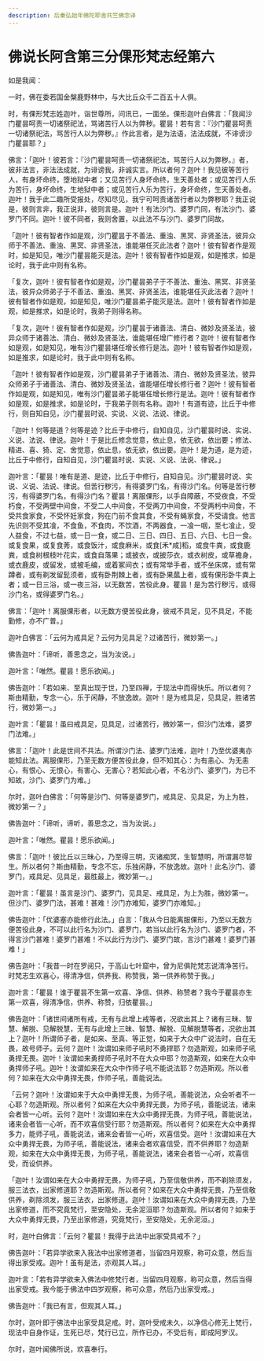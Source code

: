 ```yaml
---
description: 后秦弘始年佛陀耶舍共竺佛念译
---
```


# 佛说长阿含第三分倮形梵志经第六

如是我闻：

一时，佛在委若国金槃鹿野林中，与大比丘众千二百五十人俱。

时，有倮形梵志姓迦叶，诣世尊所，问讯已，一面坐。倮形迦叶白佛言：「我闻沙门瞿昙呵责一切诸祭祀法，骂诸苦行人以为弊秽。瞿昙！若有言：『沙门瞿昙呵责一切诸祭祀法，骂苦行人以为弊秽。』作此言者，是为法语，法法成就，不诽谤沙门瞿昙耶？」

佛言：「迦叶！彼若言：『沙门瞿昙呵责一切诸祭祀法，骂苦行人以为弊秽。』者，彼非法言，非法法成就，为诽谤我，非诚实言。所以者何？迦叶！我见彼等苦行人，有身坏命终，堕地狱中者；又见苦行人身坏命终，生天善处者；或见苦行人乐为苦行，身坏命终，生地狱中者；或见苦行人乐为苦行，身坏命终，生天善处者。迦叶！我于此二趣所受报处，尽知尽见，我宁可呵责诸苦行者以为弊秽耶？我正说是，彼则言非，我正说非，彼则言是。迦叶！有法沙门、婆罗门同，有法沙门、婆罗门不同。迦叶！彼不同者，我则舍置，以此法不与沙门、婆罗门同故。

「迦叶！彼有智者作如是观，沙门瞿昙于不善法、重浊、黑冥、非贤圣法，彼异众师于不善法、重浊、黑冥、非贤圣法，谁能堪任灭此法者？迦叶！彼有智者作是观时，如是知见，唯沙门瞿昙能灭是法。迦叶！彼有智者作如是观，如是推求，如是论时，我于此中则有名称。

「复次，迦叶！彼有智者作如是观，沙门瞿昙弟子于不善法、重浊、黑冥、非贤圣法，彼异众师弟子于不善法、重浊、黑冥、非贤圣法，谁能堪任灭此法者？迦叶！彼有智者作如是观，如是知见，唯沙门瞿昙弟子能灭是法。迦叶！彼有智者作如是观，如是推求，如是论时，我弟子则得名称。

「复次，迦叶！彼有智者作如是观，沙门瞿昙于诸善法、清白、微妙及贤圣法，彼异众师于诸善法、清白、微妙及贤圣法，谁能堪任增广修行者？迦叶！彼有智者作如是观，如是知见，唯有沙门瞿昙堪任增长修行是法。迦叶！彼有智者作如是观，如是推求，如是论时，我于此中则有名称。

「迦叶！彼有智者作如是观，沙门瞿昙弟子于诸善法、清白、微妙及贤圣法，彼异众师弟子于诸善法、清白、微妙及贤圣法，谁能堪任增长修行者？迦叶！彼有智者作如是观，如是知见，唯有沙门瞿昙弟子能堪任增长修行是法。迦叶！彼有智者作如是观，如是推求，如是论时，于我弟子则有名称。迦叶！有道有迹，比丘于中修行，则自知自见，沙门瞿昙时说、实说、义说、法说、律说。

「迦叶！何等是道？何等是迹？比丘于中修行，自知自见，沙门瞿昙时说、实说、义说、法说、律说。迦叶！于是比丘修念觉意，依止息，依无欲，依出要；修法、精进、喜、猗、定、舍觉意，依止息，依无欲，依出要。迦叶！是为道，是为迹，比丘于中修行，自知自见，沙门瞿昙时说、实说、义说、法说、律说。」

迦叶言：「瞿昙！唯有是道、是迹，比丘于中修行，自知自见。沙门瞿昙时说、实说、义说、法说、律说。但苦行秽污，有得婆罗门名，有得沙门名。何等是苦行秽污，有得婆罗门名，有得沙门名？瞿昙！离服倮形，以手自障蔽，不受夜食，不受朽食，不受两壁中间食，不受二人中间食，不受两刀中间食，不受两杇中间食，不受共食家食，不受怀妊家食，狗在门前不食其食，不受有蝇家食，不受请食。他言先识则不受其飡，不食鱼，不食肉，不饮酒，不两器食，一飡一咽，至七飡止，受人益食，不过七益，或一日一食，或二日、三日、四日、五日、六日、七日一食。或复食果，或复食莠，或食饭汁，或食麻米，或食\[禾\*咸]稻，或食牛粪，或食鹿粪，或食树根枝叶花实，或食自落果；或披衣，或披莎衣，或衣树皮，或草襜身，或衣鹿皮，或留发，或被毛编，或着冢间衣；或有常举手者，或不坐床席，或有常蹲者，或有剃发留髭须者，或有卧荆棘上者，或有卧果蓏上者，或有倮形卧牛粪上者；或一日三浴，或一夜三浴，以无数苦，苦役此身。瞿昙！是为苦行秽污，或得沙门名，或得婆罗门名。」

佛言：「迦叶！离服倮形者，以无数方便苦役此身，彼戒不具足，见不具足，不能勤修，亦不广普。」

迦叶白佛言：「云何为戒具足？云何为见具足？过诸苦行，微妙第一。」

佛告迦叶：「谛听，善思念之，当为汝说。」

迦叶言：「唯然。瞿昙！愿乐欲闻。」

佛告迦叶：「若如来、至真出现于世，乃至四禅，于现法中而得快乐。所以者何？斯由精勤，专念一心，乐于闲静，不放逸故。迦叶！是为戒具足，见具足，胜诸苦行，微妙第一。」

迦叶言：「瞿昙！虽曰戒具足，见具足，过诸苦行，微妙第一，但沙门法难，婆罗门法难。」

佛言：「迦叶！此是世间不共法。所谓沙门法、婆罗门法难，迦叶！乃至优婆夷亦能知此法。离服倮形，乃至无数方便苦役此身，但不知其心：为有恚心、为无恚心，有恨心、无恨心，有害心、无害心？若知此心者，不名沙门、婆罗门，为已不知故，沙门、婆罗门为难。」

尔时，迦叶白佛言：「何等是沙门、何等是婆罗门，戒具足、见具足，为上为胜，微妙第一？」

佛告迦叶：「谛听，谛听，善思念之，当为汝说。」

迦叶言：「唯然。瞿昙！愿乐欲闻。」

佛言：「迦叶！彼比丘以三昧心，乃至得三明，灭诸痴冥，生智慧明，所谓漏尽智生。所以者何？斯由精勤，专念不忘，乐独闲静，不放逸故。迦叶！此名沙门、婆罗门，戒具足、见具足，最胜最上，微妙第一。」

迦叶言：「瞿昙！虽言是沙门、婆罗门，见具足、戒具足，为上为胜，微妙第一。但沙门、婆罗门法，甚难！甚难！沙门亦难知，婆罗门亦难知。」

佛告迦叶：「优婆塞亦能修行此法。」白言：「我从今日能离服倮形，乃至以无数方便苦役此身，不可以此行名为沙门、婆罗门，若当以此行名为沙门、婆罗门者，不得言沙门甚难！婆罗门甚难！不以此行为沙门、婆罗门故，言沙门甚难！婆罗门甚难！」

佛告迦叶：「我昔一时在罗阅只，于高山七叶窟中，曾为尼俱陀梵志说清净苦行。时梵志生欢喜心，得清净信，供养我、称赞我，第一供养称赞于我。」

迦叶言：「瞿昙！谁于瞿昙不生第一欢喜、净信、供养、称赞者？我今于瞿昙亦生第一欢喜，得清净信，供养、称赞，归依瞿昙。」

佛告迦叶：「诸世间诸所有戒，无有与此增上戒等者，况欲出其上？诸有三昧、智慧、解脱、见解脱慧，无有与此增上三昧、智慧、解脱、见解脱慧等者，况欲出其上？迦叶！所谓师子者，是如来、至真、等正觉，如来于大众中广说法时，自在无畏，故号师子。云何？迦叶！汝谓如来师子吼时不勇捍耶？勿造斯观，如来师子吼勇捍无畏。迦叶！汝谓如来勇捍师子吼时不在大众中耶？勿造斯观，如来在大众中勇捍师子吼。迦叶！汝谓如来在大众中作师子吼不能说法耶？勿造斯观。所以者何？如来在大众中勇捍无畏，作师子吼，善能说法。

「云何？迦叶！汝谓如来于大众中勇捍无畏，为师子吼，善能说法，众会听者不一心耶？勿造斯观。所以者何？如来在大众中勇捍无畏，为师子吼，善能说法，诸来会者皆一心听。云何？迦叶！汝谓如来在大众中勇捍无畏，为师子吼，善能说法，诸来会者皆一心听，而不欢喜信受行耶？勿造斯观。所以者何？如来在大众中勇捍多力，能师子吼，善能说法，诸来会者皆一心听，欢喜信受。迦叶！汝谓如来在大众中勇捍无畏，为师子吼，善能说法，诸来会者欢喜信受，而不供养耶？勿造斯观，如来在大众中勇捍无畏，为师子吼，善能说法，诸来会者皆一心听，欢喜信受，而设供养。

「迦叶！汝谓如来在大众中勇捍无畏，为师子吼，乃至信敬供养，而不剃除须发，服三法衣，出家修道耶？勿造斯观。所以者何？如来在大众中勇捍无畏，乃至信敬供养，剃除须发，服三法衣，出家修道。迦叶！汝谓如来在大众中勇捍无畏，乃至出家修道，而不究竟梵行，至安隐处，无余泥洹耶？勿造斯观。所以者何？如来于大众中勇捍无畏，乃至出家修道，究竟梵行，至安隐处，无余泥洹。」

时，迦叶白佛言：「云何？瞿昙！我得于此法中出家受具戒不？」

佛告迦叶：「若异学欲来入我法中出家修道者，当留四月观察，称可众意，然后当得出家受戒。迦叶！虽有是法，亦观其人耳。」

迦叶言：「若有异学欲来入佛法中修梵行者，当留四月观察，称可众意，然后当得出家受戒。我今能于佛法中四岁观察，称可众意，然后乃出家受戒。」

佛告迦叶：「我已有言，但观其人耳。」

尔时，迦叶即于佛法中出家受具足戒。时，迦叶受戒未久，以净信心修无上梵行，现法中自身作证，生死已尽，梵行已立，所作已办，不受后有，即成阿罗汉。

尔时，迦叶闻佛所说，欢喜奉行。
